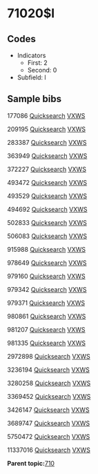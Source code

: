 # 71020$l

## Codes

-   Indicators
    -   First: 2
    -   Second: 0
-   Subfield: l

## Sample bibs

177086 [Quicksearch](https://search.library.yale.edu/catalog/177086) [VXWS](http://prodorbis.library.yale.edu:7014/vxws/GetHoldingsService?bibId=177086)

209195 [Quicksearch](https://search.library.yale.edu/catalog/209195) [VXWS](http://prodorbis.library.yale.edu:7014/vxws/GetHoldingsService?bibId=209195)

283387 [Quicksearch](https://search.library.yale.edu/catalog/283387) [VXWS](http://prodorbis.library.yale.edu:7014/vxws/GetHoldingsService?bibId=283387)

363949 [Quicksearch](https://search.library.yale.edu/catalog/363949) [VXWS](http://prodorbis.library.yale.edu:7014/vxws/GetHoldingsService?bibId=363949)

372227 [Quicksearch](https://search.library.yale.edu/catalog/372227) [VXWS](http://prodorbis.library.yale.edu:7014/vxws/GetHoldingsService?bibId=372227)

493472 [Quicksearch](https://search.library.yale.edu/catalog/493472) [VXWS](http://prodorbis.library.yale.edu:7014/vxws/GetHoldingsService?bibId=493472)

493529 [Quicksearch](https://search.library.yale.edu/catalog/493529) [VXWS](http://prodorbis.library.yale.edu:7014/vxws/GetHoldingsService?bibId=493529)

494692 [Quicksearch](https://search.library.yale.edu/catalog/494692) [VXWS](http://prodorbis.library.yale.edu:7014/vxws/GetHoldingsService?bibId=494692)

502833 [Quicksearch](https://search.library.yale.edu/catalog/502833) [VXWS](http://prodorbis.library.yale.edu:7014/vxws/GetHoldingsService?bibId=502833)

506083 [Quicksearch](https://search.library.yale.edu/catalog/506083) [VXWS](http://prodorbis.library.yale.edu:7014/vxws/GetHoldingsService?bibId=506083)

915988 [Quicksearch](https://search.library.yale.edu/catalog/915988) [VXWS](http://prodorbis.library.yale.edu:7014/vxws/GetHoldingsService?bibId=915988)

978649 [Quicksearch](https://search.library.yale.edu/catalog/978649) [VXWS](http://prodorbis.library.yale.edu:7014/vxws/GetHoldingsService?bibId=978649)

979160 [Quicksearch](https://search.library.yale.edu/catalog/979160) [VXWS](http://prodorbis.library.yale.edu:7014/vxws/GetHoldingsService?bibId=979160)

979342 [Quicksearch](https://search.library.yale.edu/catalog/979342) [VXWS](http://prodorbis.library.yale.edu:7014/vxws/GetHoldingsService?bibId=979342)

979371 [Quicksearch](https://search.library.yale.edu/catalog/979371) [VXWS](http://prodorbis.library.yale.edu:7014/vxws/GetHoldingsService?bibId=979371)

980861 [Quicksearch](https://search.library.yale.edu/catalog/980861) [VXWS](http://prodorbis.library.yale.edu:7014/vxws/GetHoldingsService?bibId=980861)

981207 [Quicksearch](https://search.library.yale.edu/catalog/981207) [VXWS](http://prodorbis.library.yale.edu:7014/vxws/GetHoldingsService?bibId=981207)

981335 [Quicksearch](https://search.library.yale.edu/catalog/981335) [VXWS](http://prodorbis.library.yale.edu:7014/vxws/GetHoldingsService?bibId=981335)

2972898 [Quicksearch](https://search.library.yale.edu/catalog/2972898) [VXWS](http://prodorbis.library.yale.edu:7014/vxws/GetHoldingsService?bibId=2972898)

3236194 [Quicksearch](https://search.library.yale.edu/catalog/3236194) [VXWS](http://prodorbis.library.yale.edu:7014/vxws/GetHoldingsService?bibId=3236194)

3280258 [Quicksearch](https://search.library.yale.edu/catalog/3280258) [VXWS](http://prodorbis.library.yale.edu:7014/vxws/GetHoldingsService?bibId=3280258)

3369452 [Quicksearch](https://search.library.yale.edu/catalog/3369452) [VXWS](http://prodorbis.library.yale.edu:7014/vxws/GetHoldingsService?bibId=3369452)

3426147 [Quicksearch](https://search.library.yale.edu/catalog/3426147) [VXWS](http://prodorbis.library.yale.edu:7014/vxws/GetHoldingsService?bibId=3426147)

3689747 [Quicksearch](https://search.library.yale.edu/catalog/3689747) [VXWS](http://prodorbis.library.yale.edu:7014/vxws/GetHoldingsService?bibId=3689747)

5750472 [Quicksearch](https://search.library.yale.edu/catalog/5750472) [VXWS](http://prodorbis.library.yale.edu:7014/vxws/GetHoldingsService?bibId=5750472)

11337016 [Quicksearch](https://search.library.yale.edu/catalog/11337016) [VXWS](http://prodorbis.library.yale.edu:7014/vxws/GetHoldingsService?bibId=11337016)

**Parent topic:**[710](../../tags/710/710.md)

